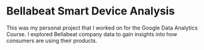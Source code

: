 # Bellabeat Smart Device Analysis
This was my personal project that I worked on for the Google Data Analytics Course. I explored Bellabeat company data to gain insights into how consumers are using their products.


